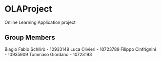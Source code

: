 # OLAProject
Online Learning Application project

## Group Members
Biagio Fabio Schilirò - 10933149
Luca Olivieri - 10723789
Filippo Cinfrignini - 10935909
Tommaso Giordano - 10723193
